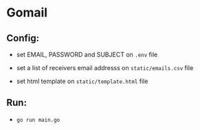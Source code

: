 # Gomail

## Config:

- set EMAIL, PASSWORD and SUBJECT on `.env` file

- set a list of receivers email addresss on `static/emails.csv` file

- set html template on `static/template.html` file

## Run:

- `go run main.go`
